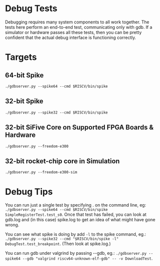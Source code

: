 Debug Tests
===========

Debugging requires many system components to all work together. The tests here
perform an end-to-end test, communicating only with gdb. If a simulator or
hardware passes all these tests, then you can be pretty confident that the
actual debug interface is functioning correctly.

Targets
=======

64-bit Spike
------------

`./gdbserver.py --spike64 --cmd $RISCV/bin/spike`

32-bit Spike
------------

`./gdbserver.py --spike32 --cmd $RISCV/bin/spike`

32-bit SiFive Core on Supported FPGA Boards &  Hardware
-------------------------------------

`./gdbserver.py --freedom-e300`

32-bit rocket-chip core in Simulation
-------------------------------------

`./gdbserver.py --freedom-e300-sim`


Debug Tips
==========

You can run just a single test by specifying <class>.<function> on the command
line, eg: `./gdbserver.py --spike64 --cmd $RISCV/bin/spike
SimpleRegisterTest.test_s0`.
Once that test has failed, you can look at gdb.log and (in this case) spike.log
to get an idea of what might have gone wrong.

You can see what spike is doing by add `-l` to the spike command, eg.:
`./gdbserver.py --spike32 --cmd "$RISCV/bin/spike -l"
DebugTest.test_breakpoint`. (Then look at spike.log.)

You can run gdb under valgrind by passing --gdb, eg.: `./gdbserver.py --spike64
--gdb "valgrind riscv64-unknown-elf-gdb" -- -v DownloadTest`.

